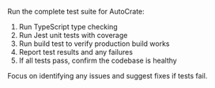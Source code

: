 Run the complete test suite for AutoCrate:

1. Run TypeScript type checking
2. Run Jest unit tests with coverage
3. Run build test to verify production build works
4. Report test results and any failures
5. If all tests pass, confirm the codebase is healthy

Focus on identifying any issues and suggest fixes if tests fail.
